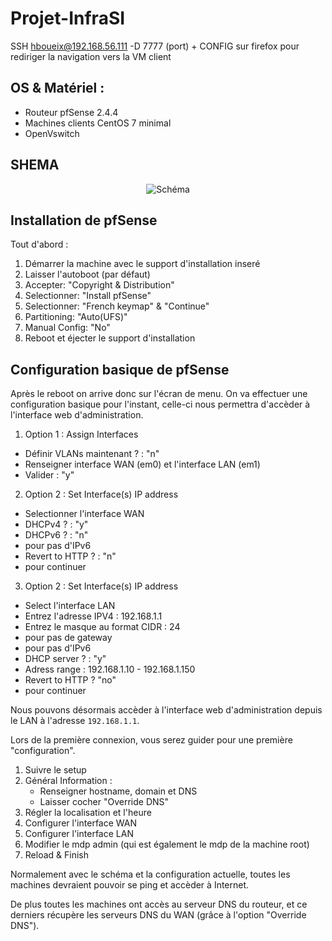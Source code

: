 # Projet-InfraSI
  
 SSH hboueix@192.168.56.111 -D 7777 (port) + CONFIG sur firefox pour rediriger la navigation vers la VM client
 
## OS & Matériel :
 
 + Routeur pfSense 2.4.4
 + Machines clients CentOS 7 minimal
 + OpenVswitch
 
## SHEMA
  
<p align="center">
  <img src="./schema.PNG" title="Schéma">
</p>
 
## Installation de pfSense

Tout d'abord :  
  
1) Démarrer la machine avec le support d'installation inseré
2) Laisser l'autoboot (par défaut)
3) Accepter: "Copyright & Distribution"
4) Selectionner: "Install pfSense"
5) Selectionner: "French keymap" & "Continue"
6) Partitioning: "Auto(UFS)"
7) Manual Config: "No"
8) Reboot et éjecter le support d'installation 
  

## Configuration basique de pfSense

Après le reboot on arrive donc sur l'écran de menu. On va effectuer une configuration basique pour l'instant, celle-ci nous permettra d'accèder à l'interface web d'administration.   
  
1) Option 1 : Assign Interfaces
  - Définir VLANs maintenant ? : "n"
  - Renseigner interface WAN (em0) et l'interface LAN (em1)
  - Valider : "y"
2) Option 2 : Set Interface(s) IP address
  - Selectionner l'interface WAN
  - DHCPv4 ? : "y"
  - DHCPv6 ? : "n"
  - <Enter> pour pas d'IPv6
  - Revert to HTTP ? : "n"
  - <Enter> pour continuer  
3) Option 2 : Set Interface(s) IP address
  - Select l'interface LAN
  - Entrez l'adresse IPV4 : 192.168.1.1
  - Entrez le masque au format CIDR : 24
  - <Enter> pour pas de gateway
  - <Enter> pour pas d'IPv6
  - DHCP server ? : "y"
  - Adress range : 192.168.1.10 - 192.168.1.150
  - Revert to HTTP ? "no"
  - <Enter> pour continuer
  
Nous pouvons désormais accèder à l'interface web d'administration depuis le LAN à l'adresse `192.168.1.1`.  
  
Lors de la première connexion, vous serez guider pour une première "configuration".

1) Suivre le setup
2) Général Information :
    - Renseigner hostname, domain et DNS
    - Laisser cocher "Override DNS"
3) Régler la localisation et l'heure
4) Configurer l'interface WAN
5) Configurer l'interface LAN
5) Modifier le mdp admin (qui est également le mdp de la machine root)
6) Reload & Finish  
  
Normalement avec le schéma et la configuration actuelle, toutes les machines devraient pouvoir se ping et accèder à Internet.  
  
De plus toutes les machines ont accès au serveur DNS du routeur, et ce derniers récupère les serveurs DNS du WAN (grâce à l'option "Override DNS").







      
  
  
  
  
  
  
  
  
  
  
  
  
 
  





